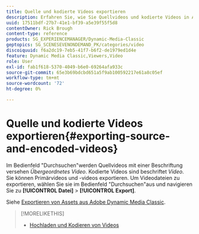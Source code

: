 ```yaml
---
title: Quelle und kodierte Videos exportieren
description: Erfahren Sie, wie Sie Quellvideos und kodierte Videos in Adobe Dynamic Media Classic exportieren.
uuid: 17511bdf-27b7-41e1-bf39-a5e39f55f5d8
contentOwner: Rick Brough
content-type: reference
products: SG_EXPERIENCEMANAGER/Dynamic-Media-Classic
geptopics: SG_SCENESEVENONDEMAND_PK/categories/video
discoiquuid: f6a2dc19-7eb5-41f7-b6f2-de1979ed1d4e
feature: Dynamic Media Classic,Viewers,Video
role: User
exl-id: fab1f618-5370-4049-b6e0-69264afa933c
source-git-commit: 65e3b69bdcbd651a5f9ab100592217e61a8c05ef
workflow-type: tm+mt
source-wordcount: '72'
ht-degree: 0%

---
```


# Quelle und kodierte Videos exportieren{#exporting-source-and-encoded-videos}

Im Bedienfeld &quot;Durchsuchen&quot;werden Quellvideos mit einer Beschriftung versehen *Übergeordnetes Video*. Kodierte Videos sind beschriftet *Video*. Sie können Primärvideos und -videos exportieren. Um Videodateien zu exportieren, wählen Sie sie im Bedienfeld &quot;Durchsuchen&quot;aus und navigieren Sie zu **[!UICONTROL Datei]** > **[!UICONTROL Export]**.

Siehe [Exportieren von Assets aus Adobe Dynamic Media Classic](exporting-assets-from-dmc.md#exporting-assets-from-dmc).

>[!MORELIKETHIS]
>
>* [Hochladen und Kodieren von Videos](uploading-encoding-videos.md#uploading_and_encoding_videos)

